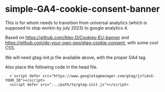 # simple-GA4-cookie-consent-banner
This is for whom needs to transition from universal analytics (which is supposed to stop workin by july 2023) to google analytics 4.

Based on https://github.com/Alex-D/Cookies-EU-banner and https://github.com/do-your-own-seo/gtag-cookie-consent, with some cool CSS.

We will need gtag-init.js file available above, with the proper GA4 tag.

Also place the following code in the head file.
```
  <`script defer src="https://www.googletagmanager.com/gtag/js?id=G-YOUR_ID"></script>
  <script defer src=".../path/to/gtag-init.js"></script>
 ```
 
 
